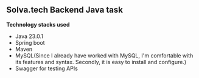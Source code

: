 ## Solva.tech Backend Java task

**Technology stacks used**
- Java 23.0.1
- Spring boot
- Maven
- MySQL(Since I already have worked with MySQL, I'm comfortable with its features and syntax. Secondly, it is easy to install and configure.)
- Swagger for testing APIs
